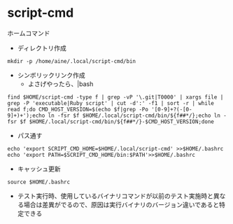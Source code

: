# script-cmd
ホームコマンド

- ディレクトリ作成

```
mkdir -p /home/aine/.local/script-cmd/bin
```


- シンボリックリンク作成
  - よさげやったら、|bash
```
find $HOME/script-cmd -type f | grep -vP '\.git|T0000' | xargs file | grep -P 'executable|Ruby script' | cut -d':' -f1 | sort -r | while read f;do CMD_HOST_VERSION=$(echo $f|grep -Po '[0-9]+?(-[0-9]+)+');echo ln -fsr $f $HOME/.local/script-cmd/bin/${f##*/};echo ln -fsr $f $HOME/.local/script-cmd/bin/${f##*/}-$CMD_HOST_VERSION;done
```

- パス通す


```
echo 'export SCRIPT_CMD_HOME=$HOME/.local/script-cmd' >>$HOME/.bashrc
echo 'export PATH=$SCRIPT_CMD_HOME/bin:$PATH'>>$HOME/.bashrc
```

- キャッシュ更新

```
source $HOME/.bashrc
```


- テスト実行時、使用しているバイナリコマンドが以前のテスト実施時と異なる場合は差異がでるので、原因は実行バイナリのバージョン違いであると特定できる
